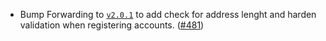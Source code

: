 - Bump Forwarding to [`v2.0.1`](https://github.com/noble-assets/forwarding/releases/tag/v2.0.1) to add check for address lenght and harden validation when registering accounts. ([#481](https://github.com/noble-assets/noble/pull/481))
